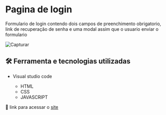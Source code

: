 # Pagina de login

Formulario de login contendo dois campos de preenchimento obrigatorio, link de recuperação de senha e uma modal assim que o usuario enviar o formulario

![Capturar](https://github.com/JoaoVitor2004/pagina-de-login/assets/143558833/619c025b-f327-4e9a-8dac-21198a9ad9fe)

## 🛠 Ferramenta e tecnologias utilizadas

- Visual studio code
  
  - HTML
  - CSS
  - JAVASCRIPT

<p>🔗 link para acessar o <a href="https://joaovitor2004.github.io/pagina-de-login/">site</a></p>
